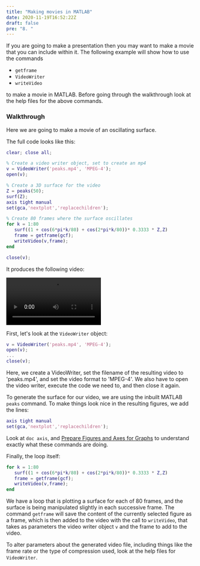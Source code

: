 ```yaml
---
title: "Making movies in MATLAB"
date: 2020-11-19T16:52:22Z
draft: false
pre: "8. "
---
```



If you are going to make a presentation then you may want to make a movie that you can include within it. The following example will show how to use the commands

- `getframe`
- `VideoWriter`
- `writeVideo`

to make a movie in MATLAB.
Before going through the walkthrough look at the help files for the above commands.


### Walkthrough

Here we are going to make a movie of an oscillating surface.

The full code looks like this:

```matlab
clear; close all;

% Create a video writer object, set to create an mp4
v = VideoWriter('peaks.mp4', 'MPEG-4');
open(v);

% Create a 3D surface for the video
Z = peaks(50);
surf(Z);
axis tight manual
set(gca,'nextplot','replacechildren');

% Create 80 frames where the surface oscillates
for k = 1:80
   surf((1 + cos(6*pi*k/80) + cos(2*pi*k/80))* 0.3333 * Z,Z)
   frame = getframe(gcf);
   writeVideo(v,frame);
end

close(v);
```

It produces the following video:

<div class=videoContainer>
    <video width="50%" controls loop autoplay preload="auto">
        <source src="/ScientificComputingInMatlab/images/unit_06/6_08_1.mp4" type="video/mp4">
    </video>
</div>

First, let's look at the `VideoWriter` object:

```matlab
v = VideoWriter('peaks.mp4', 'MPEG-4');
open(v);
...
close(v);
```

Here, we create a VideoWriter, set the filename of the resulting video to 'peaks.mp4', and set the video format to 'MPEG-4'.
We also have to open the video writer, execute the code we need to, and then close it again.

To generate the surface for our video, we are using the inbuilt MATLAB `peaks` command.
To make things look nice in the resulting figures, we add the lines:

```matlab
axis tight manual
set(gca,'nextplot','replacechildren');
```

Look at `doc axis`, and [Prepare Figures and Axes for Graphs](https://uk.mathworks.com/help/matlab/creating_plots/preparing-figures-and-axes-for-graphics.html) to understand exactly what these commands are doing.

Finally, the loop itself:

```matlab
for k = 1:80
   surf((1 + cos(6*pi*k/80) + cos(2*pi*k/80))* 0.3333 * Z,Z)
   frame = getframe(gcf);
   writeVideo(v,frame);
end
```

We have a loop that is plotting a surface for each of 80 frames, and the surface is being manipulated slightly in each successive frame.
The command `getframe` will save the content of the currently selected figure as a frame, which is then added to the video with the call to `writeVideo`, that takes as parameters the video writer object `v` and the frame to add to the video.

To alter parameters about the generated video file, including things like the frame rate or the type of compression used, look at the help files for `VideoWriter`.
